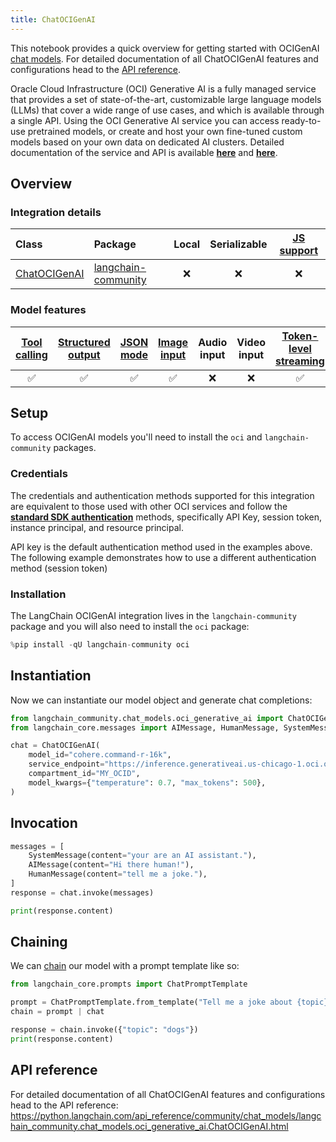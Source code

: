 ```yaml
---
title: ChatOCIGenAI
---
```


This notebook provides a quick overview for getting started with OCIGenAI [chat models](/oss/concepts/chat_models). For detailed documentation of all ChatOCIGenAI features and configurations head to the [API reference](https://python.langchain.com/api_reference/community/chat_models/langchain_community.chat_models.oci_generative_ai.ChatOCIGenAI.html).

Oracle Cloud Infrastructure (OCI) Generative AI is a fully managed service that provides a set of state-of-the-art, customizable large language models (LLMs) that cover a wide range of use cases, and which is available through a single API.
Using the OCI Generative AI service you can access ready-to-use pretrained models, or create and host your own fine-tuned custom models based on your own data on dedicated AI clusters. Detailed documentation of the service and API is available __[here](https://docs.oracle.com/en-us/iaas/Content/generative-ai/home.htm)__ and __[here](https://docs.oracle.com/en-us/iaas/api/#/en/generative-ai/20231130/)__.


## Overview
### Integration details

| Class | Package | Local | Serializable | [JS support](https://js.langchain.com/docs/integrations/chat/oci_generative_ai) |
| :--- | :--- | :---: | :---: |  :---: |
| [ChatOCIGenAI](https://python.langchain.com/api_reference/community/chat_models/langchain_community.chat_models.oci_generative_ai.ChatOCIGenAI.html) | [langchain-community](https://python.langchain.com/api_reference/community/index.html) | ❌ | ❌ | ❌ |

### Model features
| [Tool calling](/oss/how-to/tool_calling/) | [Structured output](/oss/how-to/structured_output/) | [JSON mode](/oss/how-to/structured_output/#advanced-specifying-the-method-for-structuring-outputs) | [Image input](/oss/how-to/multimodal_inputs/) | Audio input | Video input | [Token-level streaming](/oss/how-to/chat_streaming/) | Native async | [Token usage](/oss/how-to/chat_token_usage_tracking/) | [Logprobs](/oss/how-to/logprobs/) |
| :---: | :---: | :---: | :---: |  :---: | :---: | :---: | :---: | :---: | :---: |
| ✅ | ✅ | ✅ | ✅ | ❌ | ❌ | ✅ | ❌ | ❌ | ❌ | 

## Setup

To access OCIGenAI models you'll need to install the `oci` and `langchain-community` packages.

### Credentials

The credentials and authentication methods supported for this integration are equivalent to those used with other OCI services and follow the __[standard SDK authentication](https://docs.oracle.com/en-us/iaas/Content/API/Concepts/sdk_authentication_methods.htm)__ methods, specifically API Key, session token, instance principal, and resource principal.

API key is the default authentication method used in the examples above. The following example demonstrates how to use a different authentication method (session token)

### Installation

The LangChain OCIGenAI integration lives in the `langchain-community` package and you will also need to install the `oci` package:


```python
%pip install -qU langchain-community oci
```

## Instantiation

Now we can instantiate our model object and generate chat completions:



```python
from langchain_community.chat_models.oci_generative_ai import ChatOCIGenAI
from langchain_core.messages import AIMessage, HumanMessage, SystemMessage

chat = ChatOCIGenAI(
    model_id="cohere.command-r-16k",
    service_endpoint="https://inference.generativeai.us-chicago-1.oci.oraclecloud.com",
    compartment_id="MY_OCID",
    model_kwargs={"temperature": 0.7, "max_tokens": 500},
)
```

## Invocation


```python
messages = [
    SystemMessage(content="your are an AI assistant."),
    AIMessage(content="Hi there human!"),
    HumanMessage(content="tell me a joke."),
]
response = chat.invoke(messages)
```


```python
print(response.content)
```

## Chaining

We can [chain](/oss/how-to/sequence/) our model with a prompt template like so:



```python
from langchain_core.prompts import ChatPromptTemplate

prompt = ChatPromptTemplate.from_template("Tell me a joke about {topic}")
chain = prompt | chat

response = chain.invoke({"topic": "dogs"})
print(response.content)
```

## API reference

For detailed documentation of all ChatOCIGenAI features and configurations head to the API reference: https://python.langchain.com/api_reference/community/chat_models/langchain_community.chat_models.oci_generative_ai.ChatOCIGenAI.html
